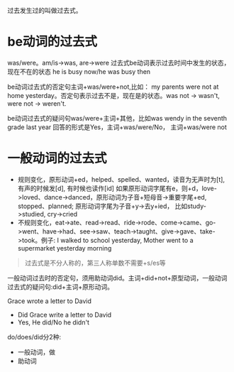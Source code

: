 过去发生过的叫做过去式。
# be动词的过去式
was/were。am/is->was, are->were
过去式be动词表示过去时间中发生的状态，现在不在的状态
he is busy now/he was busy then

be动词过去式的否定句主词+was/were+not,比如： my parents were not at home yesterday。否定句表示过去不是，现在是的状态。was not -> wasn't, were not -> weren't.

be动词过去式的疑问句was/were+主词+其他，比如was wendy in the seventh grade last year
回答的形式是Yes，主词+was/were/No， 主词+was/were not

# 一般动词的过去式
- 规则变化，原形动词+ed，helped、spelled、wanted，读音为无声时为\[t],有声的时候发\[d], 有时候也读作\[id] 如果原形动词字尾有e，则+d，love->loved、dance->danced，原形动词为子音+短母音->重要字尾+ed, stopped、planned; 原形动词字尾为子音+y->去y+ied， 比如study->studied, cry->cried
- 不规则变化，eat->ate、read->read、ride->rode、come->came、go->went、have->had、see->saw、teach->taught、give->gave、take->took。例子: I walked to school yesterday, Mother went to a supermarket yesterday morning

>过去式是不分人称的，第三人称单数不需要+s/es等

一般动词过去时的否定句，须用助动词did。主词+did+not+原型动词，一般动词过去式的疑问句:did+主词+原形动词。

Grace wrote a letter to David
- Did Grace write a letter to David
- Yes, He did/No he didn't

do/does/did分2种:
- 一般动词，做
- 助动词
